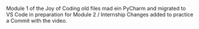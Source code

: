 Module 1 of the Joy of Coding
  old files mad ein PyCharm and migrated to VS Code in preparation for Module 2 / Internship
Changes added to practice a Commit with the video.
